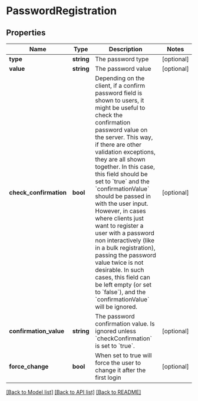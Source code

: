 # PasswordRegistration

## Properties
Name | Type | Description | Notes
------------ | ------------- | ------------- | -------------
**type** | **string** | The password type | [optional] 
**value** | **string** | The password value | [optional] 
**check_confirmation** | **bool** | Depending on the client, if a confirm password field is shown to users, it might be useful to check the confirmation password value on the server. This way, if there are other validation exceptions, they are all shown together. In this case, this field should be set to &#x60;true&#x60; and the &#x60;confirmationValue&#x60; should be passed in with the user input. However, in cases where clients just want to register a user with a password non interactively (like in a bulk registration), passing the password value twice is not desirable. In such cases, this field can be left empty (or set to &#x60;false&#x60;), and the &#x60;confirmationValue&#x60; will be ignored. | [optional] 
**confirmation_value** | **string** | The password confirmation value. Is ignored unless &#x60;checkConfirmation&#x60; is set to &#x60;true&#x60;. | [optional] 
**force_change** | **bool** | When set to true will force the user to change it after the first login | [optional] 

[[Back to Model list]](../../README.md#documentation-for-models) [[Back to API list]](../../README.md#documentation-for-api-endpoints) [[Back to README]](../../README.md)

